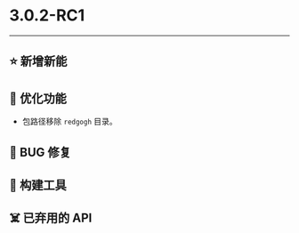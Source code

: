 # 3.0.2-RC1

---------------------

## ⭐ 新增新能

## 👻 优化功能

- 包路径移除 `redgogh` 目录。

## 🐞 BUG 修复

## 🔨 构建工具

## ☠️ 已弃用的 API